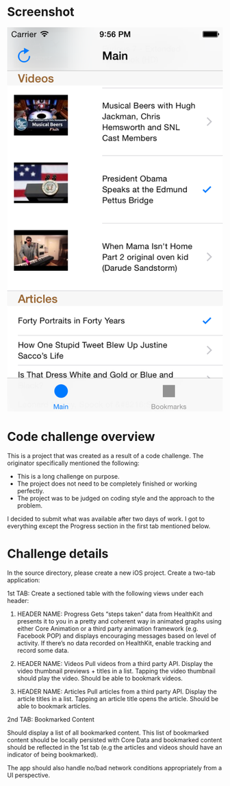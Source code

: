 

# Screenshot

![example1 img](screenshot/example1.png?raw=true)


# Code challenge overview


This is a project that was created as a result of a code challenge.  The originator specifically mentioned the following:

- This is a long challenge on purpose.
- The project does not need to be completely finished or working perfectly.
- The project was to be judged on coding style and the approach to the problem.

I decided to submit what was available after two days of work.    I got to everything except the Progress section in the first tab mentioned below.


# Challenge details

In the source directory, please create a new iOS project.  Create a two-tab application:

1st TAB:
Create a sectioned table with the following views under each header:

1. HEADER NAME: Progress
Gets “steps taken” data from HealthKit and presents it to you in a pretty and coherent way in animated graphs using either Core Animation or a third party animation framework (e.g. Facebook POP) and displays encouraging messages based on level of activity. If there’s no data recorded on HealthKit, enable tracking and record some data.

2. HEADER NAME: Videos
Pull videos from a third party API. Display the video thumbnail previews + titles in a list. Tapping the video thumbnail should play the video. Should be able to bookmark videos.

3. HEADER NAME: Articles
Pull articles from a third party API. Display the article titles in a list. Tapping an article title opens the article. Should be able to bookmark articles.

2nd TAB: Bookmarked Content

Should display a list of all bookmarked content. This list of bookmarked content should be locally persisted with Core Data and bookmarked content should be reflected in the 1st tab (e.g the articles and videos should have an indicator of being bookmarked).

The app should also handle no/bad network conditions appropriately from a UI perspective.



